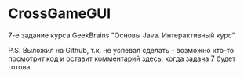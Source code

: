 # CrossGameGUI
7-е задание курса GeekBrains "Основы Java. Интерактивный курс"

P.S. Выложил на Github, т.к. не успевал сделать - возможно кто-то посмотрит код и оставит комментарий здесь, когда задача 7 будет готова.
